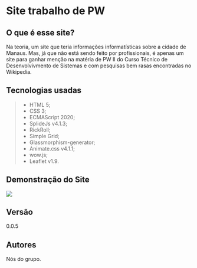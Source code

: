 # Site trabalho de PW

## O que é esse site?
Na teoria, um site que teria informações informatísticas sobre a cidade de Manaus. Mas, já que não está sendo feito por profissionais, é apenas um site para ganhar menção na matéria de PW II do Curso Técnico de Desenvolvivmento de Sistemas e com pesquisas bem rasas encontradas no Wikipedia.

## Tecnologias usadas
>- HTML 5;
>- CSS 3;
>- ECMAScript 2020;
>- SplideJs v4.1.3;
>- RickRoll;
>- Simple Grid;
>- Glassmorphism-generator;
>- Animate.css v4.1.1;
>- wow.js;
>- Leaflet v1.9.

## Demonstração do Site
![](img/demo.gif)

## Versão
0.0.5

## Autores
Nós do grupo.

 
